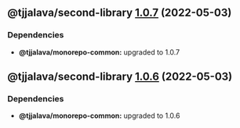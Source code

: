 ## @tjjalava/second-library [1.0.7](https://github.com/tjjalava/monorepo-sem-rel/compare/@tjjalava/second-library@1.0.6...@tjjalava/second-library@1.0.7) (2022-05-03)





### Dependencies

* **@tjjalava/monorepo-common:** upgraded to 1.0.7

## @tjjalava/second-library [1.0.6](https://github.com/tjjalava/monorepo-sem-rel/compare/@tjjalava/second-library@1.0.5...@tjjalava/second-library@1.0.6) (2022-05-03)





### Dependencies

* **@tjjalava/monorepo-common:** upgraded to 1.0.6
